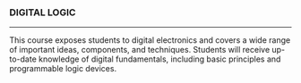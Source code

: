 ### DIGITAL LOGIC<br>
--------
This course exposes students to digital electronics and covers a wide range of important ideas, components, and techniques. Students will receive up-to-date knowledge of digital fundamentals, including basic principles and programmable logic devices.
